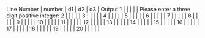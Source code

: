 Line Number | number | d1 | d2 | d3 | Output
     1      |        |    |    |    | Please enter a three digit positive integer:
     2      |        |    |    |    |
     3      |        |    |    |    |
     4      |        |    |    |    |
     5      |        |    |    |    |
     6      |        |    |    |    |
     7      |        |    |    |    |
     8      |        |    |    |    |
     9      |        |    |    |    |
     10     |        |    |    |    |
     11     |        |    |    |    |
     12     |        |    |    |    |
     13     |        |    |    |    |
     14     |        |    |    |    |
     15     |        |    |    |    |
     16     |        |    |    |    |
     17     |        |    |    |    |
     18     |        |    |    |    |
     19     |        |    |    |    |
     20     |        |    |    |    |
